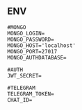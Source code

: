 ## ENV
    #MONGO
    MONGO_LOGIN=
    MONGO_PASSWORD=
    MONGO_HOST='localhost'
    MONGO_PORT=27017
    MONGO_AUTHDATABASE=

    #AUTH
    JWT_SECRET=

    #TELEGRAM
    TELEGRAM_TOKEN=
    CHAT_ID=